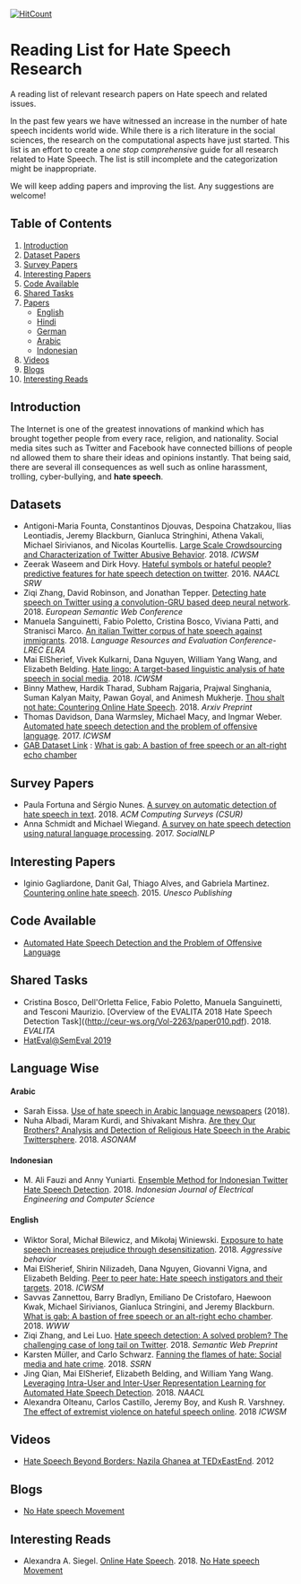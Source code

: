 [![HitCount](http://hits.dwyl.io/binny-mathew/Hate-Speech-Reading-List.svg)](http://hits.dwyl.io/binny-mathew/Hate-Speech-Reading-List)
# Reading List for Hate Speech Research
A reading list of relevant research papers on Hate speech and related issues.

  In the past few years we have witnessed an increase in the number of hate speech incidents world wide. While there is a rich literature in the social sciences, the research on the computational aspects have just started. This list is an effort to create a *one stop comprehensive* guide for all research related to Hate Speech. The list is still incomplete and the categorization might be inappropriate. 
 
 We will keep adding papers and improving the list. Any suggestions are welcome!
 

## <a name='TOC'>Table of Contents</a>

  1. [Introduction](#intro)
  2. [Dataset Papers](#datasets)
  3. [Survey Papers](#survey)
  4. [Interesting Papers](#top10)
  5. [Code Available](#code)
  6. [Shared Tasks](#sharedtasks)
  7. [Papers](#langwise)
      - [English](#langEng)
      - [Hindi](#langHin)
      - [German](#langGer)
      - [Arabic](#langAra)
      - [Indonesian](#langIndo)
  8. [Videos](#video)
  9. [Blogs](#blog)
  10. [Interesting Reads](#interReads)
  
  



## <a name='intro'> Introduction
  
The Internet is one of the greatest innovations of mankind which has brought together people from every race, religion, and nationality. Social media sites such as Twitter and Facebook have connected billions of people nd allowed them to share their ideas and opinions instantly. That being said, there are several ill consequences as well such as online harassment, trolling, cyber-bullying, and **hate speech**.
  



## <a name='datasets'> Datasets
  
  * Antigoni-Maria Founta, Constantinos Djouvas, Despoina Chatzakou, Ilias Leontiadis, Jeremy Blackburn, Gianluca Stringhini, Athena Vakali, Michael Sirivianos, and Nicolas Kourtellis. [Large Scale Crowdsourcing and Characterization of Twitter Abusive Behavior](https://arxiv.org/abs/1802.00393). 2018. *ICWSM*
  * Zeerak Waseem and Dirk Hovy. [Hateful symbols or hateful people? predictive features for hate speech detection on twitter](http://www.aclweb.org/anthology/N16-2013). 2016. *NAACL SRW*
  * Ziqi Zhang, David Robinson, and Jonathan Tepper. [Detecting hate speech on Twitter using a convolution-GRU based deep neural network](https://link.springer.com/chapter/10.1007/978-3-319-93417-4_48). 2018.  *European Semantic Web Conference*
  * Manuela Sanguinetti, Fabio Poletto, Cristina Bosco, Viviana Patti, and Stranisci Marco. [An italian Twitter corpus of hate speech against immigrants](https://iris.unito.it/bitstream/2318/1686261/1/710.pdf). 2018. *Language Resources and Evaluation Conference-LREC ELRA*
  * Mai ElSherief, Vivek Kulkarni, Dana Nguyen, William Yang Wang, and Elizabeth Belding. [Hate lingo: A target-based linguistic analysis of hate speech in social media](https://www.aaai.org/ocs/index.php/ICWSM/ICWSM18/paper/viewPaper/17910). 2018. *ICWSM*
  * Binny Mathew, Hardik Tharad, Subham Rajgaria, Prajwal Singhania, Suman Kalyan Maity, Pawan Goyal, and Animesh Mukherje. [Thou shalt not hate: Countering Online Hate Speech](https://arxiv.org/abs/1808.04409). 2018. *Arxiv Preprint*
  * Thomas Davidson, Dana Warmsley, Michael Macy, and Ingmar Weber. [Automated hate speech detection and the problem of offensive language](https://arxiv.org/pdf/1703.04009.pdf). 2017. *ICWSM*
  * [GAB Dataset Link](https://zenodo.org/record/1418347) : [What is gab: A bastion of free speech or an alt-right echo chamber](https://dl.acm.org/citation.cfm?id=3191531)


## <a name='survey'> Survey Papers
  
  * Paula Fortuna and Sérgio Nunes. [A survey on automatic detection of hate speech in text](https://dl.acm.org/citation.cfm?id=3232676). 2018. *ACM Computing Surveys (CSUR)*
  * Anna Schmidt and Michael Wiegand. [A survey on hate speech detection using natural language processing](http://www.aclweb.org/anthology/W17-1101). 2017. *SocialNLP*
  
  
  

## <a name='top10'> Interesting Papers
  
  * Iginio Gagliardone, Danit Gal, Thiago Alves, and Gabriela Martinez. [Countering online hate speech](https://books.google.co.in/books?hl=en&lr=&id=WAVgCgAAQBAJ&oi=fnd&pg=PA3&dq=hate+speech&ots=Tb6s3jFMUz&sig=w16Mus9ctU7sE-utDFYUGAgf3EU#v=onepage&q=hate%20speech&f=false). 2015. *Unesco Publishing*
  
  
  
## <a name='code'> Code Available
  
  * [Automated Hate Speech Detection and the Problem of Offensive Language](https://github.com/t-davidson/hate-speech-and-offensive-language)
  
  
  
  
## <a name='sharedtasks'> Shared Tasks
  
  * Cristina Bosco, Dell'Orletta Felice, Fabio Poletto, Manuela Sanguinetti, and Tesconi Maurizio. [Overview of the EVALITA 2018 Hate Speech Detection Task]((http://ceur-ws.org/Vol-2263/paper010.pdf). 2018. *EVALITA*
  * [HatEval@SemEval 2019](https://competitions.codalab.org/competitions/19935)
  
## <a name='langwise'> Language Wise

#### <a name='langAra'> Arabic
  
  * Sarah Eissa. [Use of hate speech in Arabic language newspapers](http://dar.aucegypt.edu/handle/10526/5249) (2018).
  * Nuha Albadi, Maram Kurdi, and Shivakant Mishra. [Are they Our Brothers? Analysis and Detection of Religious Hate Speech in the Arabic Twittersphere](https://ieeexplore.ieee.org/abstract/document/8508247). 2018. *ASONAM*

#### <a name='langIndo'> Indonesian
  
  * M. Ali Fauzi and Anny Yuniarti. [Ensemble Method for Indonesian Twitter Hate Speech Detection](http://iaescore.com/journals/index.php/IJEECS/article/view/10638). 2018. *Indonesian Journal of Electrical Engineering and Computer Science*

#### <a name='langEng'> English
  
  * Wiktor Soral, Michał Bilewicz, and Mikołaj Winiewski. [Exposure to hate speech increases prejudice through desensitization](https://onlinelibrary.wiley.com/doi/abs/10.1002/ab.21737). 2018. *Aggressive behavior*
  * Mai ElSherief, Shirin Nilizadeh, Dana Nguyen, Giovanni Vigna, and Elizabeth Belding. [Peer to peer hate: Hate speech instigators and their targets](https://www.aaai.org/ocs/index.php/ICWSM/ICWSM18/paper/viewPaper/17905). 2018. *ICWSM*
  * Savvas Zannettou, Barry Bradlyn, Emiliano De Cristofaro, Haewoon Kwak, Michael Sirivianos, Gianluca Stringini, and Jeremy Blackburn. [What is gab: A bastion of free speech or an alt-right echo chamber](https://dl.acm.org/citation.cfm?id=3191531). 2018. *WWW*
  * Ziqi Zhang, and Lei Luo. [Hate speech detection: A solved problem? The challenging case of long tail on Twitter](https://content.iospress.com/articles/semantic-web/sw180338). 2018. *Semantic Web Preprint*
  * Karsten Müller, and Carlo Schwarz. [Fanning the flames of hate: Social media and hate crime](https://papers.ssrn.com/sol3/papers.cfm?abstract_id=3082972). 2018. *SSRN*
  * Jing Qian, Mai ElSherief, Elizabeth Belding, and William Yang Wang. [Leveraging Intra-User and Inter-User Representation Learning for Automated Hate Speech Detection](http://www.aclweb.org/anthology/N18-2019). 2018. *NAACL*
  * Alexandra Olteanu, Carlos Castillo, Jeremy Boy, and Kush R. Varshney. [The effect of extremist violence on hateful speech online](https://www.aaai.org/ocs/index.php/ICWSM/ICWSM18/paper/viewPaper/17908). 2018 *ICWSM*
  
  
  
  
  
## <a name='video'> Videos
  
  * [Hate Speech Beyond Borders: Nazila Ghanea at TEDxEastEnd](https://www.youtube.com/watch?v=mS-bVsHqCzU). 2012
  
  
  
## <a name='blog'> Blogs
  
  * [No Hate speech Movement](http://blog.nohatespeechmovement.org)
  
  

## <a name='interReads'> Interesting Reads
  
  * Alexandra A. Siegel. [Online Hate Speech](https://alexandra-siegel.com/wp-content/uploads/2018/09/Siegel_Online_Hate_Speech.pdf). 2018. [No Hate speech Movement](http://blog.nohatespeechmovement.org)

